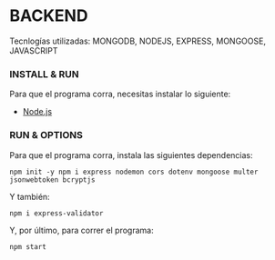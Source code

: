 # BACKEND

Tecnlogías utilizadas: MONGODB, NODEJS, EXPRESS, MONGOOSE, JAVASCRIPT

### INSTALL & RUN

Para que el programa corra, necesitas instalar lo siguiente:

- [Node.js](https://nodejs.org/en/download/)


### RUN & OPTIONS

Para que el programa corra, instala las siguientes dependencias:

    npm init -y npm i express nodemon cors dotenv mongoose multer jsonwebtoken bcryptjs

Y también:

    npm i express-validator

Y, por último, para correr el programa:

    npm start 

